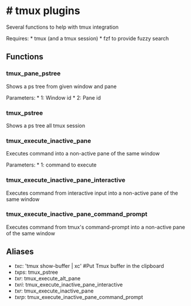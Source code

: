# # tmux plugins

 Several functions to help with tmux integration

 Requires: 
    * tmux (and a tmux session)
    * fzf to provide fuzzy search


## Functions

### tmux_pane_pstree 
   Shows a ps tree from given window and pane
   
   Parameters:
    * 1: Window id
    * 2: Pane id

### tmux_pstree
   Shows a ps tree all tmux session

### tmux_execute_inactive_pane 
   Executes command into a non-active pane of the same window
   
   Parameters:
    * 1: command to execute

### tmux_execute_inactive_pane_interactive 
   Executes command from interactive input into a non-active pane of the same window

### tmux_execute_inactive_pane_command_prompt 
   Executes command from tmux's command-prompt into a non-active pane of the same window


## Aliases

* *txc*: 'tmux show-buffer | xc' #Put Tmux buffer in the clipboard
* *txps*: tmux_pstree
* *txr*: tmux_execute_alt_pane 
* *txri*: tmux_execute_inactive_pane_interactive 
* *txr*: tmux_execute_inactive_pane
* *txrp*: tmux_execute_inactive_pane_command_prompt
